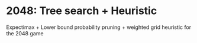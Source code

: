 # 2048: Tree search + Heuristic
Expectimax + Lower bound probability pruning + weighted grid heuristic for the 2048 game
